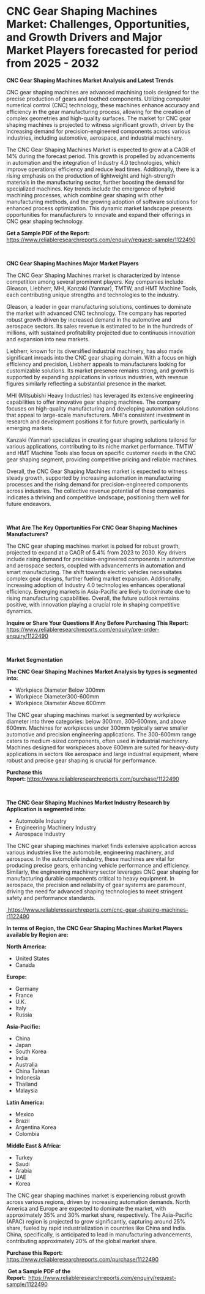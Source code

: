 <p><h1>CNC Gear Shaping Machines Market: Challenges, Opportunities, and Growth Drivers and Major Market Players forecasted for period from 2025 - 2032</h1></p><p><strong>CNC Gear Shaping Machines Market Analysis and Latest Trends</strong></p>
<p><p>CNC gear shaping machines are advanced machining tools designed for the precise production of gears and toothed components. Utilizing computer numerical control (CNC) technology, these machines enhance accuracy and efficiency in the gear manufacturing process, allowing for the creation of complex geometries and high-quality surfaces. The market for CNC gear shaping machines is projected to witness significant growth, driven by the increasing demand for precision-engineered components across various industries, including automotive, aerospace, and industrial machinery.</p><p>The CNC Gear Shaping Machines Market is expected to grow at a CAGR of 14% during the forecast period. This growth is propelled by advancements in automation and the integration of Industry 4.0 technologies, which improve operational efficiency and reduce lead times. Additionally, there is a rising emphasis on the production of lightweight and high-strength materials in the manufacturing sector, further boosting the demand for specialized machines. Key trends include the emergence of hybrid machining processes, which combine gear shaping with other manufacturing methods, and the growing adoption of software solutions for enhanced process optimization. This dynamic market landscape presents opportunities for manufacturers to innovate and expand their offerings in CNC gear shaping technology.</p></p>
<p><strong>Get a Sample PDF of the Report:&nbsp;</strong> <a href="https://www.reliableresearchreports.com/enquiry/request-sample/1122490?utm_campaign=3287&utm_medium=2&utm_source=Github&utm_content=ia&utm_term=12042025&utm_id=cnc-gear-shaping-machines">https://www.reliableresearchreports.com/enquiry/request-sample/1122490</a></p>
<p>&nbsp;</p>
<p><strong>CNC Gear Shaping Machines Major Market Players</strong></p>
<p><p>The CNC Gear Shaping Machines market is characterized by intense competition among several prominent players. Key companies include Gleason, Liebherr, MHI, Kanzaki (Yanmar), TMTW, and HMT Machine Tools, each contributing unique strengths and technologies to the industry.</p><p>Gleason, a leader in gear manufacturing solutions, continues to dominate the market with advanced CNC technology. The company has reported robust growth driven by increased demand in the automotive and aerospace sectors. Its sales revenue is estimated to be in the hundreds of millions, with sustained profitability projected due to continuous innovation and expansion into new markets.</p><p>Liebherr, known for its diversified industrial machinery, has also made significant inroads into the CNC gear shaping domain. With a focus on high efficiency and precision, Liebherr appeals to manufacturers looking for customizable solutions. Its market presence remains strong, and growth is supported by expanding applications in various industries, with revenue figures similarly reflecting a substantial presence in the market.</p><p>MHI (Mitsubishi Heavy Industries) has leveraged its extensive engineering capabilities to offer innovative gear shaping machines. The company focuses on high-quality manufacturing and developing automation solutions that appeal to large-scale manufacturers. MHI's consistent investment in research and development positions it for future growth, particularly in emerging markets.</p><p>Kanzaki (Yanmar) specializes in creating gear shaping solutions tailored for various applications, contributing to its niche market performance. TMTW and HMT Machine Tools also focus on specific customer needs in the CNC gear shaping segment, providing competitive pricing and reliable machines.</p><p>Overall, the CNC Gear Shaping Machines market is expected to witness steady growth, supported by increasing automation in manufacturing processes and the rising demand for precision-engineered components across industries. The collective revenue potential of these companies indicates a thriving and competitive landscape, positioning them well for future endeavors.</p></p>
<p>&nbsp;</p>
<p><strong>What Are The Key Opportunities For CNC Gear Shaping Machines Manufacturers?</strong></p>
<p><p>The CNC gear shaping machines market is poised for robust growth, projected to expand at a CAGR of 5.4% from 2023 to 2030. Key drivers include rising demand for precision-engineered components in automotive and aerospace sectors, coupled with advancements in automation and smart manufacturing. The shift towards electric vehicles necessitates complex gear designs, further fueling market expansion. Additionally, increasing adoption of Industry 4.0 technologies enhances operational efficiency. Emerging markets in Asia-Pacific are likely to dominate due to rising manufacturing capabilities. Overall, the future outlook remains positive, with innovation playing a crucial role in shaping competitive dynamics.</p></p>
<p><strong>Inquire or Share Your Questions If Any Before Purchasing This Report:</strong> <a href="https://www.reliableresearchreports.com/enquiry/pre-order-enquiry/1122490?utm_campaign=3287&utm_medium=2&utm_source=Github&utm_content=ia&utm_term=12042025&utm_id=cnc-gear-shaping-machines">https://www.reliableresearchreports.com/enquiry/pre-order-enquiry/1122490</a></p>
<p>&nbsp;</p>
<p><strong>Market Segmentation</strong></p>
<p><strong>The CNC Gear Shaping Machines Market Analysis by types is segmented into:</strong></p>
<p><ul><li>Workpiece Diameter Below 300mm</li><li>Workpiece Diameter300-600mm</li><li>Workpiece Diameter Above 600mm</li></ul></p>
<p><p>The CNC gear shaping machines market is segmented by workpiece diameter into three categories: below 300mm, 300-600mm, and above 600mm. Machines for workpieces under 300mm typically serve smaller automotive and precision engineering applications. The 300-600mm range caters to medium-sized components, often used in industrial machinery. Machines designed for workpieces above 600mm are suited for heavy-duty applications in sectors like aerospace and large industrial equipment, where robust and precise gear shaping is crucial for performance.</p></p>
<p><strong>Purchase this Report:&nbsp;</strong><a href="https://www.reliableresearchreports.com/purchase/1122490?utm_campaign=3287&utm_medium=2&utm_source=Github&utm_content=ia&utm_term=12042025&utm_id=cnc-gear-shaping-machines">https://www.reliableresearchreports.com/purchase/1122490</a></p>
<p>&nbsp;</p>
<p><strong>The CNC Gear Shaping Machines Market Industry Research by Application is segmented into:</strong></p>
<p><ul><li>Automobile Industry</li><li>Engineering Machinery Industry</li><li>Aerospace Industry</li></ul></p>
<p><p>The CNC gear shaping machines market finds extensive application across various industries like the automobile, engineering machinery, and aerospace. In the automobile industry, these machines are vital for producing precise gears, enhancing vehicle performance and efficiency. Similarly, the engineering machinery sector leverages CNC gear shaping for manufacturing durable components critical to heavy equipment. In aerospace, the precision and reliability of gear systems are paramount, driving the need for advanced shaping technologies to meet stringent safety and performance standards.</p></p>
<p><a href="https://www.reliableresearchreports.com/cnc-gear-shaping-machines-r1122490?utm_campaign=3287&utm_medium=2&utm_source=Github&utm_content=ia&utm_term=12042025&utm_id=cnc-gear-shaping-machines">&nbsp;https://www.reliableresearchreports.com/cnc-gear-shaping-machines-r1122490</a></p>
<p><strong>In terms of Region, the CNC Gear Shaping Machines Market Players available by Region are:</strong></p>
<p>
    <p> <strong> North America: </strong>
        <ul>
            <li>United States</li>
            <li>Canada</li>
        </ul>
        </p> 
    <p> <strong> Europe: </strong>
        <ul>
            <li>Germany</li>
            <li>France</li>
            <li>U.K.</li>
            <li>Italy</li>
            <li>Russia</li>
        </ul>
        </p> 
    <p> <strong> Asia-Pacific: </strong>
        <ul>
            <li>China</li>
            <li>Japan</li>
            <li>South Korea</li>
            <li>India</li>
            <li>Australia</li>
            <li>China Taiwan</li>
            <li>Indonesia</li>
            <li>Thailand</li>
            <li>Malaysia</li>
        </ul>
        </p> 
    <p> <strong> Latin America: </strong>
        <ul>
            <li>Mexico</li>
            <li>Brazil</li>
            <li>Argentina Korea</li>
            <li>Colombia</li>
        </ul>
        </p> 
    <p> <strong> Middle East & Africa: </strong>
        <ul>
            <li>Turkey</li>
            <li>Saudi</li>
            <li>Arabia</li>
            <li>UAE</li>
            <li>Korea</li>
        </ul>
    </p>
    </p>
<p><p>The CNC gear shaping machines market is experiencing robust growth across various regions, driven by increasing automation demands. North America and Europe are expected to dominate the market, with approximately 35% and 30% market share, respectively. The Asia-Pacific (APAC) region is projected to grow significantly, capturing around 25% share, fueled by rapid industrialization in countries like China and India. China, specifically, is anticipated to lead in manufacturing advancements, contributing approximately 20% of the global market share.</p></p>
<p><strong>Purchase this Report: </strong><a href="https://www.reliableresearchreports.com/purchase/1122490?utm_campaign=3287&utm_medium=2&utm_source=Github&utm_content=ia&utm_term=12042025&utm_id=cnc-gear-shaping-machines">https://www.reliableresearchreports.com/purchase/1122490</a></p>
<p>&nbsp;<strong>Get a Sample PDF of the Report:&nbsp;&nbsp;</strong><a href="https://www.reliableresearchreports.com/enquiry/request-sample/1122490?utm_campaign=3287&utm_medium=2&utm_source=Github&utm_content=ia&utm_term=12042025&utm_id=cnc-gear-shaping-machines">https://www.reliableresearchreports.com/enquiry/request-sample/1122490</a></p>
<p><strong></strong></p>
<p><p></p><p></p><p></p></p>